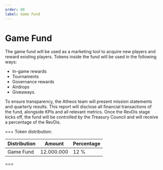```yaml
---
order: 60
label: Game Fund
---
```

# Game Fund

The game fund will be used as a marketing tool to acquire new players and reward existing players. Tokens inside the fund will be used in the following ways:

- In-game rewards
- Tournaments
- Governance rewards
- Airdrops
- Giveaways. 

To ensure transparency, the Atheos team will present mission statements and quarterly results. This report will disclose all financial transactions of the fund, alongside KPIs and all relevant metrics. Once the RevDis stage kicks off, the fund will be controlled by the Treasury Council and will receive a percentage of the RevDis.

=== Token distribution:

Distribution       | Amount       | Percentage
---                | ---          | ---
Game Fund          | 12.000.000   | 12 %
===
